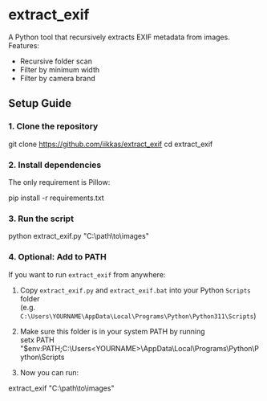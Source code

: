 # extract_exif
A Python tool that recursively extracts EXIF metadata from images.  
Features:
- Recursive folder scan  
- Filter by minimum width  
- Filter by camera brand  

## Setup Guide

### 1. Clone the repository
git clone https://github.com/iikkas/extract_exif
cd extract_exif

### 2. Install dependencies
The only requirement is Pillow:

pip install -r requirements.txt

### 3. Run the script
python extract_exif.py "C:\path\to\images"

### 4. Optional: Add to PATH
If you want to run `extract_exif` from anywhere:
1. Copy `extract_exif.py` and  `extract_exif.bat` into your Python `Scripts` folder  
   (e.g. `C:\Users\YOURNAME\AppData\Local\Programs\Python\Python311\Scripts`)  
2. Make sure this folder is in your system PATH by running  
setx PATH "$env:PATH;C:\Users\<YOURNAME>\AppData\Local\Programs\Python\Python<YOURVERSION>\Scripts

4. Now you can run:

extract_exif "C:\path\to\images"
